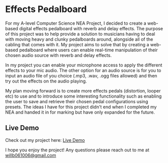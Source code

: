 # Effects Pedalboard 

For my A-level Computer Science NEA Project, I decided to create a web-based digital effects pedalboard with reverb and delay effects. The purpose of this project was to help provide a solution to musicians having to deal with moving heavy and clunky pedalboards around, alongside all of the cabling that comes with it. 
My project aims to solve that by creating a web-based pedalboard where users can enable real-time manipulation of their chosen audio source with reverb and delay effects.

In my project you can enable your microphone access to apply the different effects to your mic audio. The other option for an audio source is for you to input an audio file of you choice (.mp3, .wav, .ogg files allowed) and then try out the effects on the audio playing. 

My plan moving forward is to create more effects pedals (distortion, looper etc) to use and to introduce some interesting functionality such as enabling the user to save and retrieve their chosen pedal configurations using presets. The ideas I have for this project didn't end when I completed my NEA and handed it in for marking but have only expanded for the future. 

## Live Demo

Check out my project here: [Live Demo](https://wbpedalboard.netlify.app/)

I hope you enjoy the project! Any questions please reach out to me at willb061006@gmail.com 